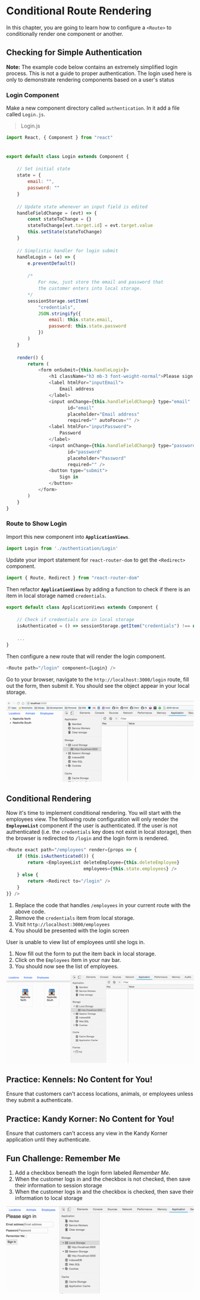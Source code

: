 # Conditional Route Rendering

In this chapter, you are going to learn how to configure a `<Route>` to conditionally render one component or another.

## Checking for Simple Authentication

**Note:** The example code below contains an extremely simplified login process. This is not a guide to proper authentication. The login used here is only to demonstrate rendering components based on a user's status

### Login Component

Make a new component directory called `authentication`. In it add a file called `Login.js`.

> Login.js

```js
import React, { Component } from "react"


export default class Login extends Component {

    // Set initial state
    state = {
        email: "",
        password: ""
    }

    // Update state whenever an input field is edited
    handleFieldChange = (evt) => {
        const stateToChange = {}
        stateToChange[evt.target.id] = evt.target.value
        this.setState(stateToChange)
    }

    // Simplistic handler for login submit
    handleLogin = (e) => {
        e.preventDefault()

        /*
            For now, just store the email and password that
            the customer enters into local storage.
        */
        sessionStorage.setItem(
            "credentials",
            JSON.stringify({
                email: this.state.email,
                password: this.state.password
            })
        )
    }

    render() {
        return (
            <form onSubmit={this.handleLogin}>
                <h1 className="h3 mb-3 font-weight-normal">Please sign in</h1>
                <label htmlFor="inputEmail">
                    Email address
                </label>
                <input onChange={this.handleFieldChange} type="email"
                       id="email"
                       placeholder="Email address"
                       required="" autoFocus="" />
                <label htmlFor="inputPassword">
                    Password
                </label>
                <input onChange={this.handleFieldChange} type="password"
                       id="password"
                       placeholder="Password"
                       required="" />
                <button type="submit">
                    Sign in
                </button>
            </form>
        )
    }
}
```

### Route to Show Login

Import this new component into **`ApplicationViews`**.

```js
import Login from './authentication/Login'
```

Update your import statement for `react-router-dom` to get the `<Redirect>` component.

```js
import { Route, Redirect } from "react-router-dom"
```

Then refactor **`ApplicationViews`** by adding a function to check if there is an item in local storage named `credentials`.

```js
export default class ApplicationViews extends Component {

    // Check if credentials are in local storage
    isAuthenticated = () => sessionStorage.getItem("credentials") !== null

    ...
}
```

Then configure a new route that will render the login component.

```js
<Route path="/login" component={Login} />
```

Go to your browser, navigate to the `http://localhost:3000/login` route, fill out the form, then submit it. You should see the object appear in your local storage.

![simple login](./images/alRdBjtuxG.gif)

## Conditional Rendering

Now it's time to implement conditional rendering. You will start with the employees view. The following route configuration will only render the **`EmployeeList`** component if the user is authenticated. If the user is not authenticated (i.e. the `credentials` key does not exist in local storage), then the browser is redirected to `/login` and the login form is rendered.

```js
<Route exact path="/employees" render={props => {
    if (this.isAuthenticated()) {
        return <EmployeeList deleteEmployee={this.deleteEmployee}
                             employees={this.state.employees} />
    } else {
        return <Redirect to="/login" />
    }
}} />
```

1. Replace the code that handles `/employees` in your current route with the above code.
1. Remove the `credentials` item from local storage.
1. Visit `http://localhost:3000/employees`
1. You should be presented with the login screen

User is unable to view list of employees until she logs in.

1. Now fill out the form to put the item back in local storage.
1. Click on the `Employees` item in your nav bar.
1. You should now see the list of employees.

![working conditional routing](./images/kfst2FfzcO.gif)

## Practice: Kennels: No Content for You!

Ensure that customers can't access locations, animals, or employees unless they submit a authenticate.

## Practice: Kandy Korner: No Content for You!

Ensure that customers can't access any view in the Kandy Korner application until they authenticate.

## Fun Challenge: Remember Me

1. Add a checkbox beneath the login form labeled _Remember Me_.
1. When the customer logs in and the checkbox is not checked, then save their information to session storage
1. When the customer logs in and the checkbox is checked, then save their information to local storage

![session versus local](./images/WwftJ1Ds2R.gif)
